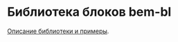 Библиотека блоков bem-bl
========================

[Описание библиотеки и примеры](http://bem.github.com/bem-bl/index.ru.html).

